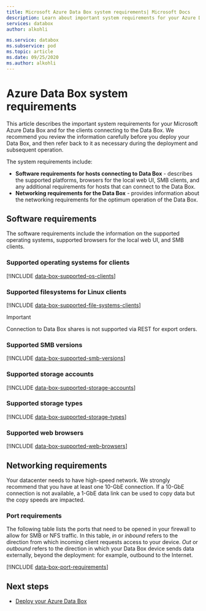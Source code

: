 ```yaml
---
title: Microsoft Azure Data Box system requirements| Microsoft Docs
description: Learn about important system requirements for your Azure Data Box and for the clients connecting to the Data Box.
services: databox
author: alkohli

ms.service: databox
ms.subservice: pod
ms.topic: article
ms.date: 09/25/2020
ms.author: alkohli
---
```

# Azure Data Box system requirements

This article describes the important system requirements for your Microsoft Azure Data Box and for the clients connecting to the Data Box. We recommend you review the information carefully before you deploy your Data Box, and then refer back to it as necessary during the deployment and subsequent operation.

The system requirements include:

* **Software requirements for hosts connecting to Data Box** - describes the supported platforms, browsers for the local web UI, SMB clients, and any additional requirements for hosts that can connect to the Data Box.
* **Networking requirements for the Data Box** - provides information about the networking requirements for the optimum operation of the Data Box.


## Software requirements

The software requirements include the information on the supported operating systems, supported browsers for the local web UI, and SMB clients.

### Supported operating systems for clients

[!INCLUDE [data-box-supported-os-clients](../../includes/data-box-supported-os-clients.md)]


### Supported filesystems for Linux clients

[!INCLUDE [data-box-supported-file-systems-clients](../../includes/data-box-supported-file-systems-clients.md)]


> [!IMPORTANT] 
> Connection to Data Box shares is not supported via REST for export orders. 

### Supported SMB versions

[!INCLUDE [data-box-supported-smb-versions](../../includes/data-box-supported-smb-versions.md)]

### Supported storage accounts

[!INCLUDE [data-box-supported-storage-accounts](../../includes/data-box-supported-storage-accounts.md)]

### Supported storage types

[!INCLUDE [data-box-supported-storage-types](../../includes/data-box-supported-storage-types.md)]

### Supported web browsers

[!INCLUDE [data-box-supported-web-browsers](../../includes/data-box-supported-web-browsers.md)]

## Networking requirements

Your datacenter needs to have high-speed network. We strongly recommend that you have at least one 10-GbE connection. If a 10-GbE connection is not available, a 1-GbE data link can be used to copy data but the copy speeds are impacted.

### Port requirements

The following table lists the ports that need to be opened in your firewall to allow for SMB or NFS traffic. In this table, *in* or *inbound* refers to the direction from which incoming client requests access to your device. *Out* or *outbound* refers to the direction in which your Data Box device sends data externally, beyond the deployment: for example, outbound to the Internet.

[!INCLUDE [data-box-port-requirements](../../includes/data-box-port-requirements.md)]


## Next steps

* [Deploy your Azure Data Box](data-box-deploy-ordered.md)
